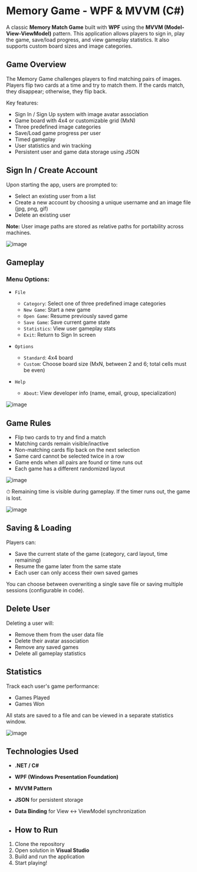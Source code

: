 # Memory Game - WPF & MVVM (C#)

A classic **Memory Match Game** built with **WPF** using the **MVVM (Model-View-ViewModel)** pattern. This application allows players to sign in, play the game, save/load progress, and view gameplay statistics. It also supports custom board sizes and image categories.



##  Game Overview

The Memory Game challenges players to find matching pairs of images. Players flip two cards at a time and try to match them. If the cards match, they disappear; otherwise, they flip back.

Key features:
- Sign In / Sign Up system with image avatar association
- Game board with 4x4 or customizable grid (MxN)
- Three predefined image categories
- Save/Load game progress per user
- Timed gameplay
- User statistics and win tracking
- Persistent user and game data storage using JSON



##  Sign In / Create Account

Upon starting the app, users are prompted to:

- Select an existing user from a list
- Create a new account by choosing a unique username and an image file (jpg, png, gif)
- Delete an existing user

**Note:** User image paths are stored as relative paths for portability across machines.

![image](https://github.com/user-attachments/assets/b25092a8-94b2-4dfc-b4e0-3126da2b859f)



##  Gameplay

### Menu Options:

- `File`
  - `Category`: Select one of three predefined image categories
  - `New Game`: Start a new game
  - `Open Game`: Resume previously saved game
  - `Save Game`: Save current game state
  - `Statistics`: View user gameplay stats
  - `Exit`: Return to Sign In screen

- `Options`
  - `Standard`: 4x4 board
  - `Custom`: Choose board size (MxN, between 2 and 6; total cells must be even)

- `Help`
  - `About`: View developer info (name, email, group, specialization)

![image](https://github.com/user-attachments/assets/351a9428-8bde-4d79-ae53-72a9aa066566)




##  Game Rules

- Flip two cards to try and find a match
- Matching cards remain visible/inactive
- Non-matching cards flip back on the next selection
- Same card cannot be selected twice in a row
- Game ends when all pairs are found or time runs out
- Each game has a different randomized layout
  
![image](https://github.com/user-attachments/assets/fd4fa575-8228-45ab-b30d-d31f1d1c328d)

⏱ Remaining time is visible during gameplay. If the timer runs out, the game is lost.

![image](https://github.com/user-attachments/assets/c90f3f5a-199a-4362-8d00-807967891844)



##  Saving & Loading

Players can:

- Save the current state of the game (category, card layout, time remaining)
- Resume the game later from the same state
- Each user can only access their own saved games

You can choose between overwriting a single save file or saving multiple sessions (configurable in code).



##  Delete User

Deleting a user will:

- Remove them from the user data file
- Delete their avatar association
- Remove any saved games
- Delete all gameplay statistics


##  Statistics

Track each user's game performance:

- Games Played
- Games Won

All stats are saved to a file and can be viewed in a separate statistics window.

![image](https://github.com/user-attachments/assets/22ef3e26-11e4-4089-aa2b-0039837de269)




##  Technologies Used

- **.NET / C#**
- **WPF (Windows Presentation Foundation)**
- **MVVM Pattern**
- **JSON** for persistent storage
- **Data Binding** for View ↔ ViewModel synchronization

- ##  How to Run

1. Clone the repository
2. Open solution in **Visual Studio**
3. Build and run the application
4. Start playing!


